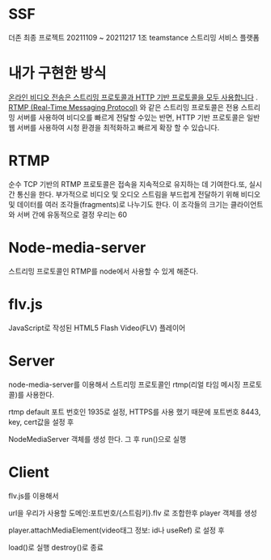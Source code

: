 # SSF
더존 최종 프로젝트
20211109 ~ 20211217
1조 teamstance
스트리밍 서비스 플랫폼

# 내가 구현한 방식

[온라인 비디오 전송은 스트리밍 프로토콜과 HTTP 기반 프로토콜을 모두 사용합니다](https://www.streamingmedia.com/Articles/ReadArticle.aspx?ArticleID=84496) . [RTMP (Real-Time Messaging Protocol)](https://www.wowza.com/blog/rtmp-streaming-real-time-messaging-protocol) 와 같은 스트리밍 프로토콜은 전용 스트리밍 서버를 사용하여 비디오를 빠르게 전달할 수있는 반면, HTTP 기반 프로토콜은 일반 웹 서버를 사용하여 시청 환경을 최적화하고 빠르게 확장 할 수 있습니다.

# RTMP

순수 TCP 기반의 RTMP 프로토콜은 접속을 지속적으로 유지하는 데 기여한다.또, 실시간 통신을 한다. 부가적으로 비디오 및 오디오 스트림을 부드럽게 전달하기 위해 비디오 및 데이터를 여러 조각들(fragments)로 나누기도 한다. 이 조각들의 크기는 클라이언트와 서버 간에 유동적으로 결정 우리는 60

# Node-media-server

스트리밍 프로토콜인 RTMP를 node에서 사용할 수 있게 해준다.

# flv.js

JavaScript로 작성된 HTML5 Flash Video(FLV) 플레이어

# Server

node-media-server를 이용해서 스트리밍 프로토콜인 rtmp(리얼 타임 메시징 프로토콜)를 사용한다.

rtmp default 포트 번호인 1935로 설정, HTTPS를 사용 했기 때문에 포트번호 8443, key, cert값을 설정 후 

NodeMediaServer 객체를 생성 한다. 그 후 run()으로 실행

# Client

flv.js를 이용해서 

url을 우리가 사용할 도메인:포트번호/{스트림키}.flv 로 조합한후 player 객체를 생성

player.attachMediaElement(video태그 정보: id나 useRef) 로 설정 후

load()로 실행 destroy()로 종료
